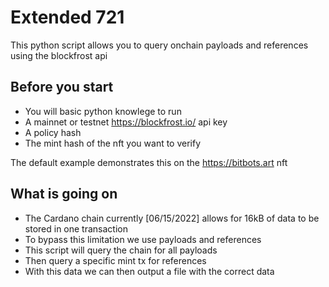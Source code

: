 # Extended 721
This python script allows you to query onchain payloads and references using the blockfrost api

## Before you start
* You will basic python knowlege to run
* A mainnet or testnet https://blockfrost.io/ api key
* A policy hash
* The mint hash of the nft you want to verify

The default example demonstrates this on the https://bitbots.art nft

## What is going on
* The Cardano chain currently [06/15/2022] allows for 16kB of data to be stored in one transaction
* To bypass this limitation we use payloads and references
* This script will query the chain for all payloads
* Then query a specific mint tx for references
* With this data we can then output a file with the correct data
